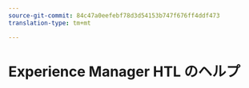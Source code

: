 ```yaml
---
source-git-commit: 84c47a0eefebf78d3d54153b747f676ff4ddf473
translation-type: tm+mt

---
```


# Experience Manager HTL のヘルプ
